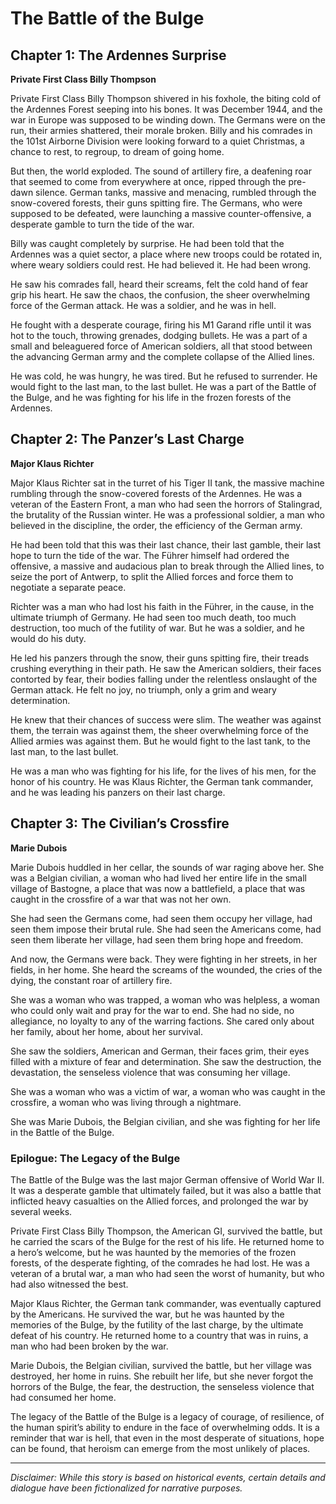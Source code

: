 
# The Battle of the Bulge

## Chapter 1: The Ardennes Surprise

**Private First Class Billy Thompson**

Private First Class Billy Thompson shivered in his foxhole, the biting cold of the Ardennes Forest seeping into his bones. It was December 1944, and the war in Europe was supposed to be winding down. The Germans were on the run, their armies shattered, their morale broken. Billy and his comrades in the 101st Airborne Division were looking forward to a quiet Christmas, a chance to rest, to regroup, to dream of going home.

But then, the world exploded. The sound of artillery fire, a deafening roar that seemed to come from everywhere at once, ripped through the pre-dawn silence. German tanks, massive and menacing, rumbled through the snow-covered forests, their guns spitting fire. The Germans, who were supposed to be defeated, were launching a massive counter-offensive, a desperate gamble to turn the tide of the war.

Billy was caught completely by surprise. He had been told that the Ardennes was a quiet sector, a place where new troops could be rotated in, where weary soldiers could rest. He had believed it. He had been wrong.

He saw his comrades fall, heard their screams, felt the cold hand of fear grip his heart. He saw the chaos, the confusion, the sheer overwhelming force of the German attack. He was a soldier, and he was in hell.

He fought with a desperate courage, firing his M1 Garand rifle until it was hot to the touch, throwing grenades, dodging bullets. He was a part of a small and beleaguered force of American soldiers, all that stood between the advancing German army and the complete collapse of the Allied lines.

He was cold, he was hungry, he was tired. But he refused to surrender. He would fight to the last man, to the last bullet. He was a part of the Battle of the Bulge, and he was fighting for his life in the frozen forests of the Ardennes.

## Chapter 2: The Panzer’s Last Charge

**Major Klaus Richter**

Major Klaus Richter sat in the turret of his Tiger II tank, the massive machine rumbling through the snow-covered forests of the Ardennes. He was a veteran of the Eastern Front, a man who had seen the horrors of Stalingrad, the brutality of the Russian winter. He was a professional soldier, a man who believed in the discipline, the order, the efficiency of the German army.

He had been told that this was their last chance, their last gamble, their last hope to turn the tide of the war. The Führer himself had ordered the offensive, a massive and audacious plan to break through the Allied lines, to seize the port of Antwerp, to split the Allied forces and force them to negotiate a separate peace.

Richter was a man who had lost his faith in the Führer, in the cause, in the ultimate triumph of Germany. He had seen too much death, too much destruction, too much of the futility of war. But he was a soldier, and he would do his duty.

He led his panzers through the snow, their guns spitting fire, their treads crushing everything in their path. He saw the American soldiers, their faces contorted by fear, their bodies falling under the relentless onslaught of the German attack. He felt no joy, no triumph, only a grim and weary determination.

He knew that their chances of success were slim. The weather was against them, the terrain was against them, the sheer overwhelming force of the Allied armies was against them. But he would fight to the last tank, to the last man, to the last bullet.

He was a man who was fighting for his life, for the lives of his men, for the honor of his country. He was Klaus Richter, the German tank commander, and he was leading his panzers on their last charge.

## Chapter 3: The Civilian’s Crossfire

**Marie Dubois**

Marie Dubois huddled in her cellar, the sounds of war raging above her. She was a Belgian civilian, a woman who had lived her entire life in the small village of Bastogne, a place that was now a battlefield, a place that was caught in the crossfire of a war that was not her own.

She had seen the Germans come, had seen them occupy her village, had seen them impose their brutal rule. She had seen the Americans come, had seen them liberate her village, had seen them bring hope and freedom.

And now, the Germans were back. They were fighting in her streets, in her fields, in her home. She heard the screams of the wounded, the cries of the dying, the constant roar of artillery fire.

She was a woman who was trapped, a woman who was helpless, a woman who could only wait and pray for the war to end. She had no side, no allegiance, no loyalty to any of the warring factions. She cared only about her family, about her home, about her survival.

She saw the soldiers, American and German, their faces grim, their eyes filled with a mixture of fear and determination. She saw the destruction, the devastation, the senseless violence that was consuming her village.

She was a woman who was a victim of war, a woman who was caught in the crossfire, a woman who was living through a nightmare.

She was Marie Dubois, the Belgian civilian, and she was fighting for her life in the Battle of the Bulge.

### Epilogue: The Legacy of the Bulge

The Battle of the Bulge was the last major German offensive of World War II. It was a desperate gamble that ultimately failed, but it was also a battle that inflicted heavy casualties on the Allied forces, and prolonged the war by several weeks.

Private First Class Billy Thompson, the American GI, survived the battle, but he carried the scars of the Bulge for the rest of his life. He returned home to a hero’s welcome, but he was haunted by the memories of the frozen forests, of the desperate fighting, of the comrades he had lost. He was a veteran of a brutal war, a man who had seen the worst of humanity, but who had also witnessed the best.

Major Klaus Richter, the German tank commander, was eventually captured by the Americans. He survived the war, but he was haunted by the memories of the Bulge, by the futility of the last charge, by the ultimate defeat of his country. He returned home to a country that was in ruins, a man who had been broken by the war.

Marie Dubois, the Belgian civilian, survived the battle, but her village was destroyed, her home in ruins. She rebuilt her life, but she never forgot the horrors of the Bulge, the fear, the destruction, the senseless violence that had consumed her home.

The legacy of the Battle of the Bulge is a legacy of courage, of resilience, of the human spirit’s ability to endure in the face of overwhelming odds. It is a reminder that war is hell, that even in the most desperate of situations, hope can be found, that heroism can emerge from the most unlikely of places.

***

*Disclaimer: While this story is based on historical events, certain details and dialogue have been fictionalized for narrative purposes.*